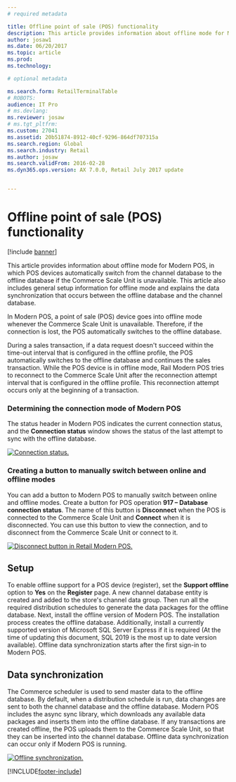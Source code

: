 ```yaml
---
# required metadata

title: Offline point of sale (POS) functionality
description: This article provides information about offline mode for Modern POS, in which POS devices automatically switch from the channel database to the offline database if the Commerce Scale Unit is unavailable. This article also includes general setup information for offline mode and explains the data synchronization that occurs between the offline database and the channel database.
author: josaw1
ms.date: 06/20/2017
ms.topic: article
ms.prod: 
ms.technology: 

# optional metadata

ms.search.form: RetailTerminalTable
# ROBOTS: 
audience: IT Pro
# ms.devlang: 
ms.reviewer: josaw
# ms.tgt_pltfrm: 
ms.custom: 27041
ms.assetid: 20b51874-8912-40cf-9296-864df707315a
ms.search.region: Global
ms.search.industry: Retail
ms.author: josaw
ms.search.validFrom: 2016-02-28
ms.dyn365.ops.version: AX 7.0.0, Retail July 2017 update


---
```


# Offline point of sale (POS) functionality

[!include [banner](includes/banner.md)]

This article provides information about offline mode for Modern POS, in which POS devices automatically switch from the channel database to the offline database if the Commerce Scale Unit is unavailable. This article also includes general setup information for offline mode and explains the data synchronization that occurs between the offline database and the channel database.

In Modern POS, a point of sale (POS) device goes into offline mode whenever the Commerce Scale Unit is unavailable. Therefore, if the connection is lost, the POS automatically switches to the offline database. 

During a sales transaction, if a data request doesn't succeed within the time-out interval that is configured in the offline profile, the POS automatically switches to the offline database and continues the sales transaction. While the POS device is in offline mode, Rail Modern POS tries to reconnect to the Commerce Scale Unit after the reconnection attempt interval that is configured in the offline profile. This reconnection attempt occurs only at the beginning of a transaction.

### Determining the connection mode of Modern POS

The status header in Modern POS indicates the current connection status, and the **Connection status** window shows the status of the last attempt to sync with the offline database.

[![Connection status.](./media/status.png)](./media/status.png)

### Creating a button to manually switch between online and offline modes

You can add a button to Modern POS to manually switch between online and offline modes. Create a button for POS operation **917 – Database connection status**. The name of this button is **Disconnect** when the POS is connected to the Commerce Scale Unit and **Connect** when it is disconnected. You can use this button to view the connection, and to disconnect from the Commerce Scale Unit or connect to it.

[![Disconnect button in Retail Modern POS.](./media/details-1024x537.png)](./media/details.png)

## Setup

To enable offline support for a POS device (register), set the **Support offline** option to **Yes** on the **Register** page. A new channel database entity is created and added to the store's channel data group. Then run all the required distribution schedules to generate the data packages for the offline database. Next, install the offline version of Modern POS. The installation process creates the offline database. Additionally, install a currently supported version of Microsoft SQL Server Express if it is required (At the time of updating this document, SQL 2019 is the most up to date version available). Offline data synchronization starts after the first sign-in to Modern POS.

## Data synchronization

The Commerce scheduler is used to send master data to the offline database. By default, when a distribution schedule is run, data changes are sent to both the channel database and the offline database. Modern POS includes the async sync library, which downloads any available data packages and inserts them into the offline database. If any transactions are created offline, the POS uploads them to the Commerce Scale Unit, so that they can be inserted into the channel database. Offline data synchronization can occur only if Modern POS is running.

[![Offline synchronization.](./media/offline-sync-1024x521.png)](./media/offline-sync.png)


[!INCLUDE[footer-include](../includes/footer-banner.md)]
